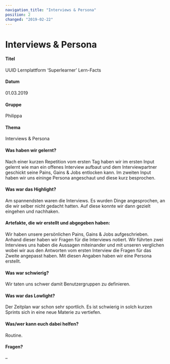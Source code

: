 ```yaml
---
navigation_title: "Interviews & Persona"
position: 2
changed: "2019-02-22"
---
```


# Interviews & Persona

#### Titel
UUID Lernplattform ‘Superlearner’ Lern-Facts
#### Datum
01.03.2019
#### Gruppe
Philippa
#### Thema
Interviews & Persona
#### Was haben wir gelernt?
Nach einer kurzen Repetition vom ersten Tag haben wir im ersten Input gelernt wie man ein offenes Interview aufbaut und dem Interviewpartner geschickt seine Pains, Gains & Jobs entlocken kann.
Im zweiten Input haben wir uns eininge Persona angeschaut und diese kurz besprochen.
#### Was war das Highlight?
Am spannendsten waren die Interviews. Es wurden Dinge angesprochen, an die wir selber nicht gedacht hatten. Auf diese konnte wir dann gezielt eingehen und nachhaken. 
#### Artefakte, die wir erstellt und abgegeben haben:
Wir haben unsere persönlichen Pains, Gains & Jobs aufgeschrieben. Anhand dieser haben wir Fragen für die Interviews notiert. Wir führten zwei Interviews uns haben die Aussagen miteinander und mit unseren verglichen wobei wir aus den Antworten vom ersten Interview die Fragen für das Zweite angepasst haben. Mit diesen Angaben haben wir eine Persona erstellt.
#### Was war schwierig?
Wir taten uns schwer damit Benutzergruppen zu definieren.
#### Was war das Lowlight?
Der Zeitplan war schon sehr sportlich. Es ist schwierig in solch kurzen Sprints sich in eine neue Materie zu vertiefen. 
#### Was/wer kann euch dabei helfen?
Routine.
#### Fragen?
–